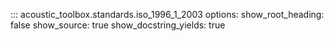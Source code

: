 ::: acoustic_toolbox.standards.iso_1996_1_2003
    options:
        show_root_heading: false
        show_source: true
        show_docstring_yields: true
